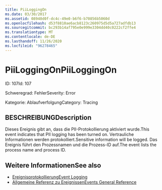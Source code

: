 ```yaml
---
title: PiiLoggingOn
ms.date: 03/30/2017
ms.assetid: 08940d0f-dc4c-49e0-b6f6-b70856b5060d
ms.openlocfilehash: d53f8810ae6acb8123c260975d5d5a727adfdb13
ms.sourcegitcommit: bc293b14af795e0e999e3304dd40c0222cf2ffe4
ms.translationtype: MT
ms.contentlocale: de-DE
ms.lasthandoff: 11/26/2020
ms.locfileid: "96278465"
---
```

# <a name="piiloggingon"></a><span data-ttu-id="b8fbb-102">PiiLoggingOn</span><span class="sxs-lookup"><span data-stu-id="b8fbb-102">PiiLoggingOn</span></span>

<span data-ttu-id="b8fbb-103">ID: 107</span><span class="sxs-lookup"><span data-stu-id="b8fbb-103">Id: 107</span></span>  
  
 <span data-ttu-id="b8fbb-104">Schweregrad: Fehler</span><span class="sxs-lookup"><span data-stu-id="b8fbb-104">Severity: Error</span></span>  
  
 <span data-ttu-id="b8fbb-105">Kategorie: Ablaufverfolgung</span><span class="sxs-lookup"><span data-stu-id="b8fbb-105">Category: Tracing</span></span>  
  
## <a name="description"></a><span data-ttu-id="b8fbb-106">BESCHREIBUNG</span><span class="sxs-lookup"><span data-stu-id="b8fbb-106">Description</span></span>  

 <span data-ttu-id="b8fbb-107">Dieses Ereignis gibt an, dass die PII-Protokollierung aktiviert wurde.</span><span class="sxs-lookup"><span data-stu-id="b8fbb-107">This event indicates that PII logging has been turned on.</span></span> <span data-ttu-id="b8fbb-108">Vertrauliche Informationen werden protokolliert.</span><span class="sxs-lookup"><span data-stu-id="b8fbb-108">Sensitive information will be logged.</span></span> <span data-ttu-id="b8fbb-109">Das Ereignis führt den Prozessnamen und die Prozess-ID auf.</span><span class="sxs-lookup"><span data-stu-id="b8fbb-109">The event lists the process name and process ID.</span></span>  
  
## <a name="see-also"></a><span data-ttu-id="b8fbb-110">Weitere Informationen</span><span class="sxs-lookup"><span data-stu-id="b8fbb-110">See also</span></span>

- [<span data-ttu-id="b8fbb-111">Ereignisprotokollierung</span><span class="sxs-lookup"><span data-stu-id="b8fbb-111">Event Logging</span></span>](index.md)
- [<span data-ttu-id="b8fbb-112">Allgemeine Referenz zu Ereignissen</span><span class="sxs-lookup"><span data-stu-id="b8fbb-112">Events General Reference</span></span>](events-general-reference.md)
